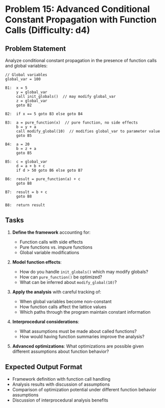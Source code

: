 # Problem 15: Advanced Conditional Constant Propagation with Function Calls (Difficulty: d4)

## Problem Statement

Analyze conditional constant propagation in the presence of function calls and global variables:

```
// Global variables
global_var = 100

B1:  x = 5
     y = global_var
     call init_globals()  // may modify global_var
     z = global_var
     goto B2

B2:  if x == 5 goto B3 else goto B4

B3:  a = pure_function(x)  // pure function, no side effects
     b = y + a
     call modify_global(10)  // modifies global_var to parameter value
     goto B5

B4:  a = 20
     b = z + a
     goto B5

B5:  c = global_var
     d = a + b + c
     if d > 50 goto B6 else goto B7

B6:  result = pure_function(a) + c
     goto B8

B7:  result = b + c
     goto B8

B8:  return result
```

## Tasks

1. **Define the framework** accounting for:
   - Function calls with side effects
   - Pure functions vs. impure functions
   - Global variable modifications

2. **Model function effects**:
   - How do you handle `init_globals()` which may modify globals?
   - How can `pure_function()` be optimized?
   - What can be inferred about `modify_global(10)`?

3. **Apply the analysis** with careful tracking of:
   - When global variables become non-constant
   - How function calls affect the lattice values
   - Which paths through the program maintain constant information

4. **Interprocedural considerations**:
   - What assumptions must be made about called functions?
   - How would having function summaries improve the analysis?

5. **Advanced optimizations**: What optimizations are possible given different assumptions about function behavior?

## Expected Output Format

- Framework definition with function call handling
- Analysis results with discussion of assumptions
- Comparison of optimization potential under different function behavior assumptions
- Discussion of interprocedural analysis benefits